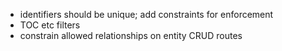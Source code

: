 - identifiers should be unique; add constraints for enforcement
- TOC etc filters
- constrain allowed relationships on entity CRUD routes
